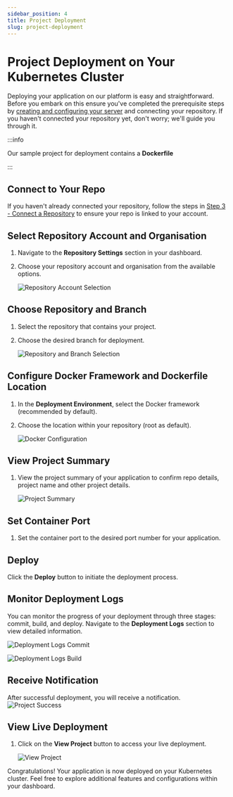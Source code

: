 ```yaml
---
sidebar_position: 4
title: Project Deployment
slug: project-deployment
---
```


# Project Deployment on Your Kubernetes Cluster

Deploying your application on our platform is easy and straightforward. Before you embark on this ensure you've completed the prerequisite steps by [creating and configuring your server](cluster-provisioning.md) and connecting your repository. If you haven't connected your repository yet, don't worry; we'll guide you through it.

:::info

Our sample project for deployment contains a **Dockerfile**

:::


## Connect to Your Repo

If you haven't already connected your repository, follow the steps in [Step 3 - Connect a Repository](connect-repo.md) to ensure your repo is linked to your account.

## Select Repository Account and Organisation

1. Navigate to the **Repository Settings** section in your dashboard.
2. Choose your repository account and organisation from the available options.

   ![Repository Account Selection](https://pub-30c11acc143348fcae20835653c5514d.r2.dev//12/16/k8_2_repo_acct_57b284aa73.png)

## Choose Repository and Branch

1. Select the repository that contains your project.
2. Choose the desired branch for deployment.

   ![Repository and Branch Selection](https://pub-30c11acc143348fcae20835653c5514d.r2.dev//12/16/k8_3_repo_branch_918cc26f28.png)

## Configure Docker Framework and Dockerfile Location

1. In the **Deployment Environment**, select the Docker framework (recommended by default).
2. Choose the location within your repository (root as default).

   ![Docker Configuration](https://pub-30c11acc143348fcae20835653c5514d.r2.dev//12/16/k8_4_5_docker_frame_port_33b53bef97.png)

## View Project Summary

1. View the project summary of your application to confirm repo details, project name and other project details.

    ![Project Summary](https://pub-30c11acc143348fcae20835653c5514d.r2.dev//12/16/k8_mid_project_summary_67f120c8be.png)

## Set Container Port

1. Set the container port to the desired port number for your application.

## Deploy

Click the **Deploy** button to initiate the deployment process.

## Monitor Deployment Logs

You can monitor the progress of your deployment through three stages: commit, build, and deploy. Navigate to the **Deployment Logs** section to view detailed information.

   ![Deployment Logs Commit](https://pub-30c11acc143348fcae20835653c5514d.r2.dev//12/16/k8_7_commit_logs_8de89c16f3.png)

   ![Deployment Logs Build](https://pub-30c11acc143348fcae20835653c5514d.r2.dev//12/16/k8_7_build_logs_65c2b027a2.png)

## Receive Notification

After successful deployment, you will receive a notification.
    ![Project Success](https://pub-30c11acc143348fcae20835653c5514d.r2.dev//12/16/k8_8_notification_success_46e9d3d34c.png)

## View Live Deployment

1. Click on the **View Project** button to access your live deployment.

   ![View Project](https://pub-30c11acc143348fcae20835653c5514d.r2.dev//12/16/k8_9_live_notification_7029671d09.png)

Congratulations! Your application is now deployed on your Kubernetes cluster. Feel free to explore additional features and configurations within your dashboard.